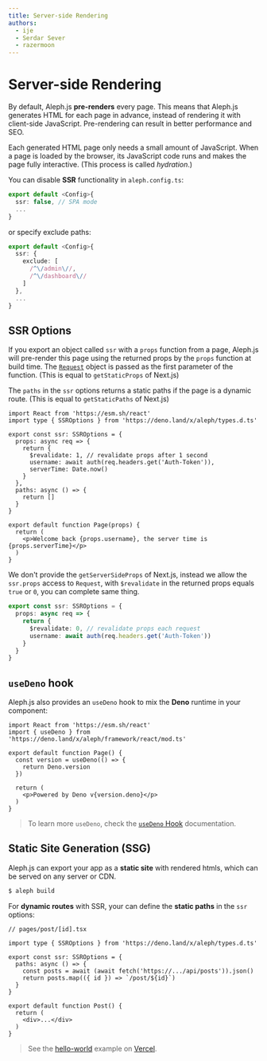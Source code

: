 ```yaml
---
title: Server-side Rendering
authors:
  - ije
  - Serdar Sever
  - razermoon
---
```


# Server-side Rendering

By default, Aleph.js **pre-renders** every page. This means that Aleph.js generates HTML for each page in advance, instead of rendering it with client-side JavaScript. Pre-rendering can result in better performance and SEO.

Each generated HTML page only needs a small amount of JavaScript. When a page is loaded by the browser, its JavaScript code runs and makes the page fully interactive. (This process is called _hydration_.)

You can disable **SSR** functionality in `aleph.config.ts`:

```ts
export default <Config>{
  ssr: false, // SPA mode
  ...
}
```

or specify exclude paths:

```ts
export default <Config>{
  ssr: {
    exclude: [
      /^\/admin\//,
      /^\/dashboard\//
    ]
  },
  ...
}
```

## SSR Options

If you export an object called `ssr` with a `props` function from a page, Aleph.js will pre-render this page using the returned props by the `props` function at build time. The [`Request`](https://developer.mozilla.org/en-US/docs/Web/API/Request/Request) object is passed as the first parameter of the function. (This is equal to `getStaticProps` of Next.js)

The `paths` in the `ssr` options returns a static paths if the page is a dynamic route. (This is equal to `getStaticPaths` of Next.js)

```tsx
import React from 'https://esm.sh/react'
import type { SSROptions } from 'https://deno.land/x/aleph/types.d.ts'

export const ssr: SSROptions = {
  props: async req => {
    return {
      $revalidate: 1, // revalidate props after 1 second
      username: await auth(req.headers.get('Auth-Token')),
      serverTime: Date.now()
    }
  },
  paths: async () => {
    return []
  }
}

export default function Page(props) {
  return (
    <p>Welcome back {props.username}, the server time is {props.serverTime}</p>
  )
}
```

We don't provide the `getServerSideProps` of Next.js, instead we allow the `ssr.props` access to `Request`, with `$revalidate` in the returned props equals `true` or `0`, you can complete same thing.

```ts
export const ssr: SSROptions = {
  props: async req => {
    return {
      $revalidate: 0, // revalidate props each request
      username: await auth(req.headers.get('Auth-Token'))
    }
  }
}
```

## `useDeno` hook

Aleph.js also provides an `useDeno` hook to mix the **Deno** runtime in your component:

```tsx
import React from 'https://esm.sh/react'
import { useDeno } from 'https://deno.land/x/aleph/framework/react/mod.ts'

export default function Page() {
  const version = useDeno(() => {
    return Deno.version
  })

  return (
    <p>Powered by Deno v{version.deno}</p>
  )
}
```

> To learn more `useDeno`, check the [`useDeno` Hook](/docs/advanced-features/use-deno-hook) documentation.

## Static Site Generation (SSG)

Aleph.js can export your app as a **static site** with rendered htmls, which can be served on any server or CDN.

```bash
$ aleph build
```

For **dynamic routes** with SSR, your can define the **static paths** in the `ssr` options:

```tsx
// pages/post/[id].tsx

import type { SSROptions } from 'https://deno.land/x/aleph/types.d.ts'

export const ssr: SSROptions = {
  paths: async () => {
    const posts = await (await fetch('https://.../api/posts')).json()
    return posts.map(({ id }) => `/post/${id}`)
  }
}

export default function Post() {
  return (
    <div>...</div>
  )
}
```

> See the [hello-world](https://alephjs-hello-world.vercel.app/) example on [Vercel](https://vercel.com).
